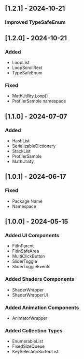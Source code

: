 ## [1.2.1] - 2024-10-21

### Improved TypeSafeEnum

## [1.2.0] - 2024-10-21

### Added

- LoopList
- LoopScrollRect
- TypeSafeEnum

### Fixed

- MathUtility.Loop()
- ProfilerSample namespace

## [1.1.0] - 2024-07-07

### Added

- HashList
- SerializableDictionary
- StackList
- ProfilerSample
- MathUtility

## [1.0.1] - 2024-06-17

### Fixed

- Package Name
- Namespace

## [1.0.0] - 2024-05-15

### Added UI Components

- FitInParent
- FitInSafeArea
- MultiClickButton
- SliderToggle
- SliderToggleEvents

### Added Shaders Components

- ShaderWrapper
- ShaderWrapperUI

### Added Animation Components

- AnimatorWrapper

### Added Collection Types

- EnumerableList
- FixedSizeQueue
- KeySelectionSortedList
